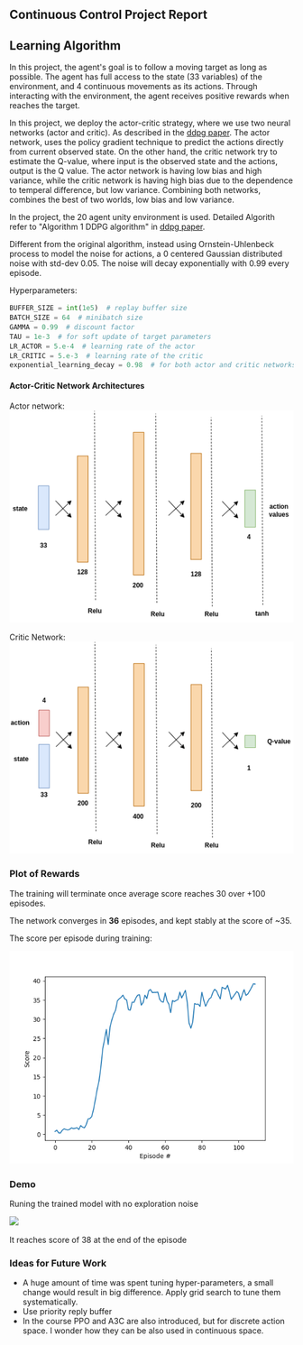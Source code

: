 ## Continuous Control Project Report

## Learning Algorithm

In this project, the agent's goal is to follow a moving target as long as possible. The agent has full access to the
state (33 variables) of the environment, and 4 continuous movements as its actions. Through interacting with the
environment, the agent receives positive rewards when reaches the target.

In this project, we deploy the actor-critic strategy, where we use two neural networks (actor and critic). As described
in the [ddpg paper](https://arxiv.org/abs/1509.02971). The actor network, uses the policy gradient technique to predict
the actions directly from current observed state. On the other hand, the critic network try to estimate the Q-value,
where input is the observed state and the actions, output is the Q value. The actor network is having low bias and high
variance, while the critic network is having high bias due to the dependence to temperal difference, but low variance.
Combining both networks, combines the best of two worlds, low bias and low variance.

In the project, the 20 agent unity environment is used. Detailed Algorith refer to "Algorithm 1 DDPG algorithm"
in [ddpg paper](https://arxiv.org/abs/1509.02971).

Different from the original algorithm, instead using Ornstein-Uhlenbeck process to model the noise for actions, a 0
centered Gaussian distributed noise with std-dev 0.05. The noise will decay exponentially with 0.99 every episode.

Hyperparameters:

```python
BUFFER_SIZE = int(1e5)  # replay buffer size
BATCH_SIZE = 64  # minibatch size
GAMMA = 0.99  # discount factor
TAU = 1e-3  # for soft update of target parameters
LR_ACTOR = 5.e-4  # learning rate of the actor
LR_CRITIC = 5.e-3  # learning rate of the critic
exponential_learning_decay = 0.98  # for both actor and critic networks
```

#### Actor-Critic Network Architectures

Actor network:
![Actor network](network_diagrams/actor.png)

Critic Network:
![Critic network](network_diagrams/critic.png)

### Plot of Rewards

The training will terminate once average score reaches 30 over +100 episodes.

The network converges in **36** episodes, and kept stably at the score of ~35.

The score per episode during training:

![](ddpg_score.png)

### Demo

Runing the trained model with no exploration noise

![](result_demo.gif)

It reaches score of 38 at the end of the episode

### Ideas for Future Work

- A huge amount of time was spent tuning hyper-parameters, a small change would result in big difference. Apply grid
  search to tune them systematically.
- Use priority reply buffer
- In the course PPO and A3C are also introduced, but for discrete action space. I wonder how they can be also used in
  continuous space.
